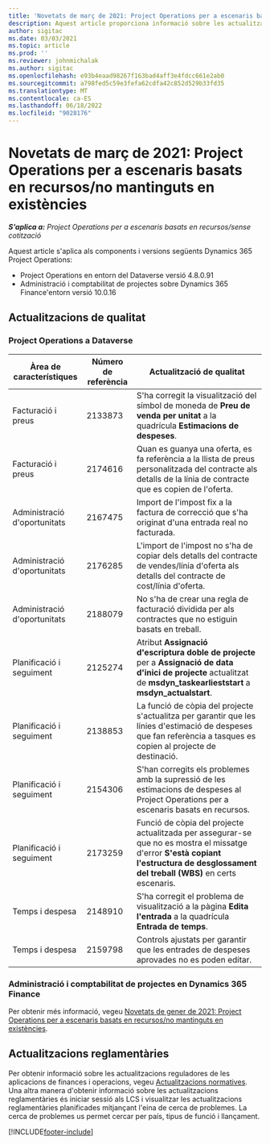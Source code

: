 ```yaml
---
title: 'Novetats de març de 2021: Project Operations per a escenaris basats en recursos/no mantinguts en existències'
description: Aquest article proporciona informació sobre les actualitzacions de qualitat disponibles a la versió de març de 2021 de Project Operations per a escenaris basats en recursos o no emmagatzemats.
author: sigitac
ms.date: 03/03/2021
ms.topic: article
ms.prod: ''
ms.reviewer: johnmichalak
ms.author: sigitac
ms.openlocfilehash: e93b4eaad98267f163bad4aff3e4fdcc661e2ab0
ms.sourcegitcommit: a798fed5c59e3fefa62cdfa42c852d529b33fd35
ms.translationtype: MT
ms.contentlocale: ca-ES
ms.lasthandoff: 06/18/2022
ms.locfileid: "9028176"
---
```

# <a name="whats-new-march-2021---project-operations-for-resourcenon-stocked-based-scenarios"></a>Novetats de març de 2021: Project Operations per a escenaris basats en recursos/no mantinguts en existències

_**S'aplica a:** Project Operations per a escenaris basats en recursos/sense cotització_

Aquest article s'aplica als components i versions següents Dynamics 365 Project Operations:

- Project Operations en entorn del Dataverse versió 4.8.0.91 
- Administració i comptabilitat de projectes sobre Dynamics 365 Finance'entorn versió 10.0.16 

## <a name="quality-updates"></a>Actualitzacions de qualitat

### <a name="project-operations-on-dataverse"></a>Project Operations a Dataverse


| **Àrea de característiques** | **Número de referència** | **Actualització de qualitat** |
| --- | --- | --- |
| Facturació i preus | 2133873 | S'ha corregit la visualització del símbol de moneda de **Preu de venda per unitat** a la quadrícula **Estimacions de despeses**. |
| Facturació i preus | 2174616 | Quan es guanya una oferta, es fa referència a la llista de preus personalitzada del contracte als detalls de la línia de contracte que es copien de l'oferta. |
| Administració d'oportunitats | 2167475 | Import de l'impost fix a la factura de correcció que s'ha originat d'una entrada real no facturada. |
| Administració d'oportunitats | 2176285 | L'import de l'impost no s'ha de copiar dels detalls del contracte de vendes/línia d'oferta als detalls del contracte de cost/línia d'oferta. |
| Administració d'oportunitats | 2188079 | No s'ha de crear una regla de facturació dividida per als contractes que no estiguin basats en treball. |
| Planificació i seguiment | 2125274 | Atribut **Assignació d'escriptura doble de projecte** per a **Assignació de data d'inici de projecte** actualitzat de **msdyn\_taskearlieststart** a **msdyn\_actualstart**. |
| Planificació i seguiment | 2138853 | La funció de còpia del projecte s'actualitza per garantir que les línies d'estimació de despeses que fan referència a tasques es copien al projecte de destinació. |
| Planificació i seguiment | 2154306 | S'han corregits els problemes amb la supressió de les estimacions de despeses al Project Operations per a escenaris basats en recursos. |
| Planificació i seguiment | 2173259 | Funció de còpia del projecte actualitzada per assegurar-se que no es mostra el missatge d'error **S'està copiant l'estructura de desglossament del treball (WBS)** en certs escenaris. |
| Temps i despesa | 2148910 | S'ha corregit el problema de visualització a la pàgina **Edita l'entrada** a la quadrícula **Entrada de temps**. |
| Temps i despesa | 2159798 | Controls ajustats per garantir que les entrades de despeses aprovades no es poden editar. |

### <a name="project-management-and-accounting-on-dynamics-365-finance"></a>Administració i comptabilitat de projectes en Dynamics 365 Finance

Per obtenir més informació, vegeu [Novetats de gener de 2021: Project Operations per a escenaris basats en recursos/no mantinguts en existències](whats-new-jan-2021-resource-based.md).

## <a name="regulatory-updates"></a>Actualitzacions reglamentàries

Per obtenir informació sobre les actualitzacions reguladores de les aplicacions de finances i operacions, vegeu [Actualitzacions normatives](/dynamics365/finance/localizations/regulatory-updates). Una altra manera d'obtenir informació sobre les actualitzacions reglamentàries és iniciar sessió als LCS i visualitzar les actualitzacions reglamentàries planificades mitjançant l'eina de cerca de problemes. La cerca de problemes us permet cercar per país, tipus de funció i llançament.


[!INCLUDE[footer-include](../includes/footer-banner.md)]